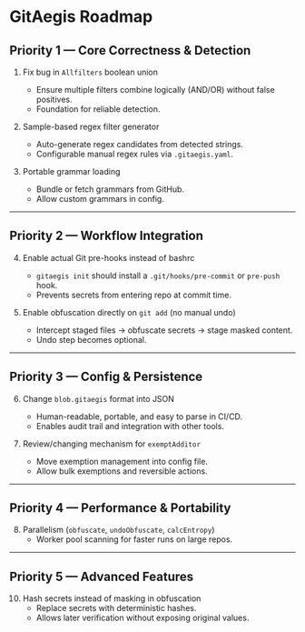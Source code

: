 # GitAegis Roadmap

## Priority 1 — Core Correctness & Detection
1. Fix bug in `Allfilters` boolean union  
   - Ensure multiple filters combine logically (AND/OR) without false positives.  
   - Foundation for reliable detection.  

2. Sample-based regex filter generator  
   - Auto-generate regex candidates from detected strings.  
   - Configurable manual regex rules via `.gitaegis.yaml`. 

3. Portable grammar loading  
   - Bundle or fetch grammars from GitHub.  
   - Allow custom grammars in config.   

---

## Priority 2 — Workflow Integration
4. Enable actual Git pre-hooks instead of bashrc  
   - `gitaegis init` should install a `.git/hooks/pre-commit` or `pre-push` hook.  
   - Prevents secrets from entering repo at commit time.  

5. Enable obfuscation directly on `git add` (no manual undo)  
   - Intercept staged files → obfuscate secrets → stage masked content.  
   - Undo step becomes optional.  

---

## Priority 3 — Config & Persistence
6. Change `blob.gitaegis` format into JSON  
   - Human-readable, portable, and easy to parse in CI/CD.  
   - Enables audit trail and integration with other tools.  

7. Review/changing mechanism for `exemptAdditor`  
   - Move exemption management into config file.  
   - Allow bulk exemptions and reversible actions.  

---

## Priority 4 — Performance & Portability
8. Parallelism (`obfuscate`, `undoObfuscate`, `calcEntropy`)  
   - Worker pool scanning for faster runs on large repos.  

---

## Priority 5 — Advanced Features
10. Hash secrets instead of masking in obfuscation  
    - Replace secrets with deterministic hashes.  
    - Allows later verification without exposing original values.  
